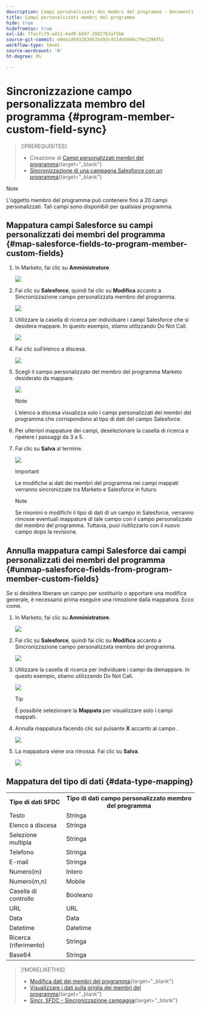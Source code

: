 ```yaml
---
description: Campi personalizzati dei membri del programma - Documenti Marketo - Documentazione del prodotto
title: Campi personalizzati membri del programma
hide: true
hidefromtoc: true
exl-id: 7facfc79-a411-4ad9-b847-2002763af5bb
source-git-commit: e04e2d6932830535493c431de50d6cf9e2298fb1
workflow-type: tm+mt
source-wordcount: '0'
ht-degree: 0%

---
```


# Sincronizzazione campo personalizzata membro del programma {#program-member-custom-field-sync}

>[!PREREQUISITES]
>
>* Creazione di [Campi personalizzati membri del programma](/help/marketo/product-docs/core-marketo-concepts/programs/working-with-programs/program-member-custom-fields.md){target=&quot;_blank&quot;}
>* [Sincronizzazione di una campagna Salesforce con un programma](/help/marketo/product-docs/core-marketo-concepts/programs/working-with-programs/sync-an-sfdc-campaign-with-a-program.md){target=&quot;_blank&quot;}


>[!NOTE]
>
>L&#39;oggetto membro del programma può contenere fino a 20 campi personalizzati. Tali campi sono disponibili per qualsiasi programma.

## Mappatura campi Salesforce su campi personalizzati dei membri del programma {#map-salesforce-fields-to-program-member-custom-fields}

1. In Marketo, fai clic su **Amministratore**.

   ![](assets/program-member-custom-field-sync-1.png)

1. Fai clic su **Salesforce**, quindi fai clic su **Modifica** accanto a Sincronizzazione campo personalizzata membro del programma.

   ![](assets/program-member-custom-field-sync-2.png)

1. Utilizzare la casella di ricerca per individuare i campi Salesforce che si desidera mappare. In questo esempio, stiamo utilizzando Do Not Call.

   ![](assets/program-member-custom-field-sync-3.png)

1. Fai clic sull’elenco a discesa.

   ![](assets/program-member-custom-field-sync-4.png)

1. Scegli il campo personalizzato del membro del programma Marketo desiderato da mappare.

   ![](assets/program-member-custom-field-sync-5.png)

   >[!NOTE]
   >
   >L’elenco a discesa visualizza solo i campi personalizzati dei membri del programma che corrispondono al tipo di dati del campo Salesforce.

1. Per ulteriori mappature dei campi, deselezionare la casella di ricerca e ripetere i passaggi da 3 a 5.

1. Fai clic su **Salva** al termine.

   ![](assets/program-member-custom-field-sync-6.png)

   >[!IMPORTANT]
   >
   >Le modifiche ai dati dei membri del programma nei campi mappati verranno sincronizzate tra Marketo e Salesforce in futuro.

   >[!NOTE]
   >
   >Se rinomini o modifichi il tipo di dati di un campo in Salesforce, verranno rimosse eventuali mappature di tale campo con il campo personalizzato del membro del programma. Tuttavia, puoi riutilizzarlo con il nuovo campo dopo la revisione.

## Annulla mappatura campi Salesforce dai campi personalizzati dei membri del programma {#unmap-salesforce-fields-from-program-member-custom-fields}

Se si desidera liberare un campo per sostituirlo o apportare una modifica generale, è necessario prima eseguire una rimozione dalla mappatura. Ecco come.

1. In Marketo, fai clic su **Amministratore**.

   ![](assets/program-member-custom-field-sync-7.png)

1. Fai clic su **Salesforce**, quindi fai clic su **Modifica** accanto a Sincronizzazione campo personalizzata membro del programma.

   ![](assets/program-member-custom-field-sync-8.png)

1. Utilizzare la casella di ricerca per individuare i campi da demappare. In questo esempio, stiamo utilizzando Do Not Call.

   ![](assets/program-member-custom-field-sync-9.png)

   >[!TIP]
   >
   >È possibile selezionare la **Mappata** per visualizzare solo i campi mappati.

1. Annulla mappatura facendo clic sul pulsante **X** accanto al campo .

   ![](assets/program-member-custom-field-sync-10.png)

1. La mappatura viene ora rimossa. Fai clic su **Salva**.

   ![](assets/program-member-custom-field-sync-11.png)

## Mappatura del tipo di dati {#data-type-mapping}

<table>
  <colgroup>
    <col/>
    <col/>
  </colgroup>
  <tbody>
    <tr>
      <th>Tipo di dati SFDC</th>
      <th>Tipo di dati campo personalizzato membro del programma</th>
    </tr>
    <tr>
      <td>Testo</td>
      <td>Stringa</td>
    </tr>
    <tr>
      <td>Elenco a discesa</td>
      <td>Stringa</td>
    </tr>
    <tr>
      <td>Selezione multipla</td>
      <td>Stringa</td>
    </tr>
    <tr>
      <td>Telefono</td>
      <td>Stringa</td>
    </tr>
    <tr>
      <td>E-mail</td>
      <td>Stringa</td>
    </tr>
    <tr>
      <td>Numero(m)</td>
      <td>Intero</td>
    </tr>
    <tr>
      <td>Numero(m,n)</td>
      <td>Mobile</td>
    </tr>
    <tr>
      <td>Casella di controllo</td>
      <td>Booleano</td>
    </tr>
    <tr>
      <td>URL</td>
      <td>URL</td>
    </tr>
    <tr>
      <td>Data</td>
      <td>Data</td>
    </tr>
    <tr>
      <td>Datetime</td>
      <td>Datetime</td>
    </tr>
    <tr>
      <td>Ricerca (riferimento)</td>
      <td>Stringa</td>
    </tr>
    <tr>
      <td>Base64</td>
      <td>Stringa</td>
    </tr>
  </tbody>
</table>

>[!MORELIKETHIS]
>
>* [Modifica dati dei membri del programma](/help/marketo/product-docs/core-marketo-concepts/smart-campaigns/program-flow-actions/change-program-member-data.md){target=&quot;_blank&quot;}
>* [Visualizzare i dati sulla griglia dei membri del programma](/help/marketo/product-docs/core-marketo-concepts/programs/working-with-programs/manage-and-view-members.md){target=&quot;_blank&quot;}
>* [Sincr. SFDC - Sincronizzazione campagna](/help/marketo/product-docs/crm-sync/salesforce-sync/sfdc-sync-details/sfdc-sync-campaign-sync.md){target=&quot;_blank&quot;}


